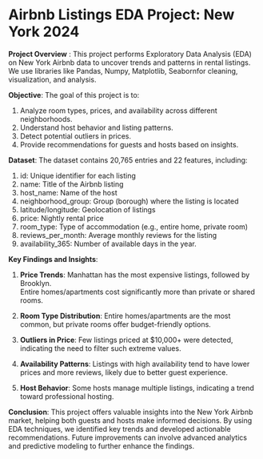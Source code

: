 # Airbnb Listings EDA Project: New York 2024

**Project Overview** : This project performs Exploratory Data Analysis (EDA) on New York Airbnb data to uncover trends and patterns in rental listings. We use libraries like Pandas, Numpy, Matplotlib, Seabornfor cleaning, visualization, and analysis.

**Objective**: 
The goal of this project is to:

1. Analyze room types, prices, and availability across different neighborhoods.
2. Understand host behavior and listing patterns.
3. Detect potential outliers in prices.
4. Provide recommendations for guests and hosts based on insights.

**Dataset**: The dataset contains 20,765 entries and 22 features, including:

1. id: Unique identifier for each listing
2. name: Title of the Airbnb listing
3. host_name: Name of the host
4. neighborhood_group: Group (borough) where the listing is located
5. latitude/longitude: Geolocation of listings
6. price: Nightly rental price
7. room_type: Type of accommodation (e.g., entire home, private room)
8. reviews_per_month: Average monthly reviews for the listing
9. availability_365: Number of available days in the year.

**Key Findings and Insights**:

1. **Price Trends**:
Manhattan has the most expensive listings, followed by Brooklyn.<br>
Entire homes/apartments cost significantly more than private or shared rooms.<br>

2. **Room Type Distribution**:
Entire homes/apartments are the most common, but private rooms offer budget-friendly options.<br>

3. **Outliers in Price**:
Few listings priced at $10,000+ were detected, indicating the need to filter such extreme values.<br>

4. **Availability Patterns**:
Listings with high availability tend to have lower prices and more reviews, likely due to better guest experience.<br>

5. **Host Behavior**:
Some hosts manage multiple listings, indicating a trend toward professional hosting.<br>

**Conclusion**:
 This project offers valuable insights into the New York Airbnb market, helping both guests and hosts make informed decisions. By using EDA techniques, we identified key trends and developed actionable recommendations. Future improvements can involve advanced analytics and predictive modeling to further enhance the findings.
